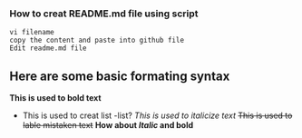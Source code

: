 ### How to creat README.md file using script 
```
vi filename
copy the content and paste into github file
Edit readme.md file

````
## Here are some basic formating syntax


**This is used to bold text**
* This is used to creat list
-list?
*This is used to italicize text* 
~~This is used to lable mistaken text~~
**How about *Italic* and bold**
